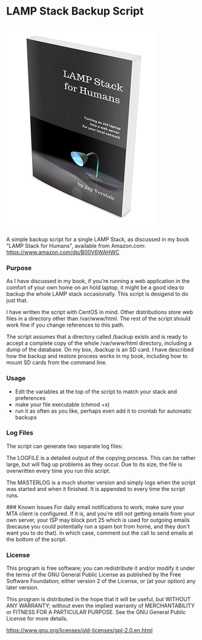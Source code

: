 # LAMP Stack Backup Script

![LAMP Stack for Humans](https://github.com/versluis/LAMP-Stack-for-Humans/blob/master/Lampstack-Softcover.jpg)

A simple backup script for a single LAMP Stack, as discussed in my book "LAMP Stack for Humans", available from Amazon.com: https://www.amazon.com/dp/B00V6WAHWC

### Purpose
As I have discussed in my book, if you're running a web application in the comfort of your own home on an hold laptop, it might be a good idea to backup the whole LAMP stack occasionally. This script is desigend to do just that. 

I have written the script with CentOS in mind. Other distributions store web files in a directory other than /var/www/html. The rest of the script should work fine if you change references to this path.

The script assumes that a directory called /backup exists and is ready to accept a complete copy of the whole /var/www/html directory, including a dump of the database. On my box, /backup is an SD card. I have described how the backup and restore process works in my book, including how to mount SD cards from the command line.

### Usage
* Edit the variables at the top of the script to match your stack and preferences
* make your file executable (chmod +x)
* run it as often as you like, perhaps even add it to crontab for automatic backups

### Log Files
The script can generate two separate log files: 

The LOGFILE is a detailed output of the copying process. This can be rather large, but will flag up problems as they occur. Due to its size, the file is overwritten every time you run this script.

The MASTERLOG is a much shorter version and simply logs when the script was started and when it finished. It is appended to every time the script runs.

### Known Issues
For daily email notifications to work, make sure your MTA client is configured. If it is, and you're still not getting emails from your own server, your ISP may block port 25 which is used for outgoing emails (because you could potentially run a spam bot from home, and they don't want you to do that). In which case, comment out the call to send emails at the bottom of the script.

### License
This program is free software; you can redistribute it and/or
modify it under the terms of the GNU General Public License
as published by the Free Software Foundation; either version 2
of the License, or (at your option) any later version.

This program is distributed in the hope that it will be useful,
but WITHOUT ANY WARRANTY; without even the implied warranty of
MERCHANTABILITY or FITNESS FOR A PARTICULAR PURPOSE.  See the
GNU General Public License for more details.

https://www.gnu.org/licenses/old-licenses/gpl-2.0.en.html
